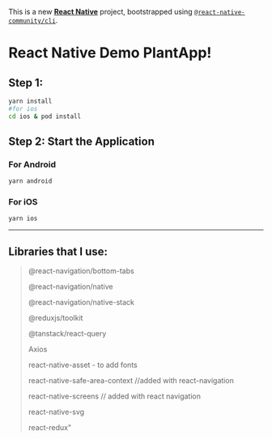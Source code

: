This is a new [**React Native**](https://reactnative.dev) project, bootstrapped using [`@react-native-community/cli`](https://github.com/react-native-community/cli).
# React Native Demo PlantApp!
## Step 1: 

```bash
yarn install
#for ios
cd ios & pod install
```

## Step 2: Start the Application
 
### For Android

```bash
yarn android
```

### For iOS

```bash
yarn ios
```


--- 
## Libraries that I use:

>    @react-navigation/bottom-tabs
>   
>    @react-navigation/native
>
>    @react-navigation/native-stack
>
>    @reduxjs/toolkit
>
>    @tanstack/react-query
>
>    Axios 
>
>    react-native-asset - to add fonts
>
>    react-native-safe-area-context //added with react-navigation
>
>    react-native-screens // added with react navigation
>
>    react-native-svg
>
>    react-redux"
